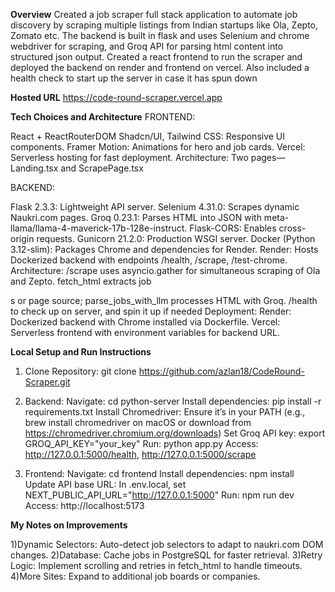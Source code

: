 
**Overview**
Created a job scraper full stack application to automate job discovery by scraping multiple listings from Indian startups like Ola, Zepto, Zomato etc. The backend is built in flask and uses Selenium and chrome webdriver for scraping, and Groq API for parsing html content into structured json output. Created a react frontend to run the scraper and deployed the backend on render and frontend on vercel. Also included a health check to start up the server in case it has spun down

**Hosted URL**
https://code-round-scraper.vercel.app

**Tech Choices and Architecture**
FRONTEND:

React + ReactRouterDOM
Shadcn/UI, Tailwind CSS: Responsive UI components.
Framer Motion: Animations for hero and job cards.
Vercel: Serverless hosting for fast deployment.
Architecture: Two pages—Landing.tsx and ScrapePage.tsx


BACKEND:

Flask 2.3.3: Lightweight API server.
Selenium 4.31.0: Scrapes dynamic Naukri.com pages.
Groq 0.23.1: Parses HTML into JSON with meta-llama/llama-4-maverick-17b-128e-instruct.
Flask-CORS: Enables cross-origin requests.
Gunicorn 21.2.0: Production WSGI server.
Docker (Python 3.12-slim): Packages Chrome and dependencies for Render.
Render: Hosts Dockerized backend with endpoints /health, /scrape, /test-chrome.
Architecture: /scrape uses asyncio.gather for simultaneous scraping of Ola and Zepto. fetch_html extracts job <div>s or page source; parse_jobs_with_llm processes HTML with Groq. /health to check up on server, and spin it up if needed
Deployment:
Render: Dockerized backend with Chrome installed via Dockerfile.
Vercel: Serverless frontend with environment variables for backend URL.


**Local Setup and Run Instructions**
1) Clone Repository:
git clone https://github.com/azlan18/CodeRound-Scraper.git

2) Backend:
Navigate: cd python-server
Install dependencies: pip install -r requirements.txt
Install Chromedriver: Ensure it’s in your PATH (e.g., brew install chromedriver on macOS or download from https://chromedriver.chromium.org/downloads)
Set Groq API key: export GROQ_API_KEY="your_key"
Run: python app.py
Access: http://127.0.0.1:5000/health, http://127.0.0.1:5000/scrape

3) Frontend:
Navigate: cd frontend
Install dependencies: npm install
Update API base URL: In .env.local, set NEXT_PUBLIC_API_URL="http://127.0.0.1:5000"
Run: npm run dev
Access: http://localhost:5173


**My Notes on Improvements**

1)Dynamic Selectors: Auto-detect job selectors to adapt to naukri.com DOM changes.
2)Database: Cache jobs in PostgreSQL for faster retrieval.
3)Retry Logic: Implement scrolling and retries in fetch_html to handle timeouts.
4)More Sites: Expand to additional job boards or companies.

